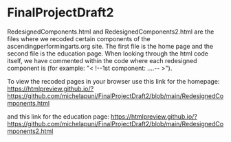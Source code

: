# FinalProjectDraft2
RedesignedComponents.html and RedesignedComponents2.html are the files where we recoded certain components of the ascendingperformingarts.org site. The first file is the home page and the second file is the education page. When looking through the html code itself, we have commented within the code where each redesigned component is (for example: "< !--1st component: ....-- >").


To view the recoded pages in your browser use this link for the homepage: https://htmlpreview.github.io/?https://github.com/michelapuni/FinalProjectDraft2/blob/main/RedesignedComponents.html 

and this link for the education page: https://htmlpreview.github.io/?https://github.com/michelapuni/FinalProjectDraft2/blob/main/RedesignedComponents2.html 
